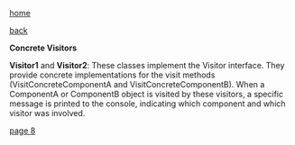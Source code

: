 [home](./page01.md)

[back](./page06.md)

**Concrete Visitors**

**Visitor1** and **Visitor2**: These classes implement the Visitor interface. 
They provide concrete implementations for the visit methods (VisitConcreteComponentA and VisitConcreteComponentB). 
When a ComponentA or ComponentB object is visited by these visitors, a specific message is printed to the console, indicating which component and which visitor was involved.

[page 8](./page08.md)
